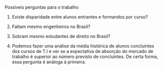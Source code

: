 Possíveis perguntas para o trabalho


1) Existe disparidade entre alunos entrantes e formandos por curso?

2) Faltam mesmo engenheiros no Brasil?

3) Sobram mesmo estudantes de direito no Brasil?

4) Podemos fazer uma análise da média histórica de alunos concluintes dos cursos de T.I e ver se a expectativa de absorção do mercado de trabalho é superior ao número previsto de concluintes. De certa forma, essa pergunta é análoga à primeira.
